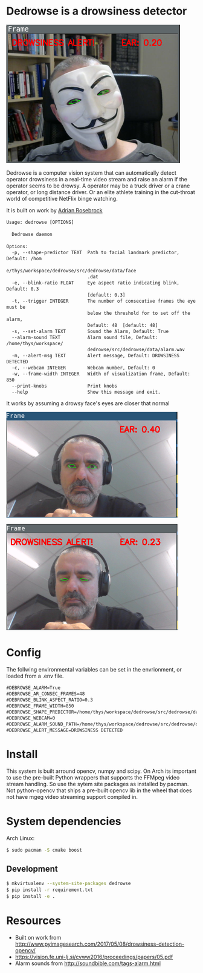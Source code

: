 # Dedrowse is a drowsiness detector

![](docs/guy.png)


Dedrowse is a computer vision system that can automatically detect operator
drowsiness in a real-time video stream and raise an alarm if the operator seems
to be drowsy. A operator may be a truck driver or a crane operator, or long
distance driver. Or an elite athlete training in the cut-throat world of competitive
NetFlix binge watching.

It is built on work by [Adrian Rosebrock](http://www.pyimagesearch.com/2017/05/08/drowsiness-detection-opencv/)


```
Usage: dedrowse [OPTIONS]

  Dedrowse daemon

Options:
  -p, --shape-predictor TEXT  Path to facial landmark predictor, Default: /hom
                              e/thys/workspace/dedrowse/src/dedrowse/data/face
                              .dat
  -e, --blink-ratio FLOAT     Eye aspect ratio indicating blink, Default: 0.3
                              [default: 0.3]
  -t, --trigger INTEGER       The number of consecutive frames the eye must be
                              below the threshold for to set off the alarm,
                              Default: 48  [default: 48]
  -s, --set-alarm TEXT        Sound the Alarm, Default: True
  --alarm-sound TEXT          Alarm sound file, Default: /home/thys/workspace/
                              dedrowse/src/dedrowse/data/alarm.wav
  -m, --alert-msg TEXT        Alert message, Default: DROWSINESS DETECTED
  -c, --webcam INTEGER        Webcam number, Default: 0
  -w, --frame-width INTEGER   Width of visualization frame, Default: 850
  --print-knobs               Print knobs
  --help                      Show this message and exit.

```

It works by assuming a drowsy face's eyes are closer that normal

![](docs/open.png) 


![](docs/close.png)


# Config

The follwing environmental variables can be set in the envrionment, or loaded
from a .env file.

```
#DEBROWSE_ALARM=True
#DEBROWSE_AR_CONSEC_FRAMES=48
#DEBROWSE_BLINK_ASPECT_RATIO=0.3
#DEBROWSE_FRAME_WIDTH=850
#DEBROWSE_SHAPE_PREDICTOR=/home/thys/workspace/dedrowse/src/dedrowse/data/face.dat
#DEBROWSE_WEBCAM=0
#DEDROWSE_ALARM_SOUND_PATH=/home/thys/workspace/dedrowse/src/dedrowse/data/alarm.wav
#DEDROWSE_ALERT_MESSAGE=DROWSINESS DETECTED
```


# Install

This system is built arround opencv, numpy and scipy. On Arch its important to use the 
pre-built Python wrappers that supports the FFMpeg video stream handling. So use the sytem
site packages as installed by pacman. Not python-opencv that ships a pre-built opencv lib in the
wheel that does not have mgeg video streaming support compiled in.

# System dependencies                                                                                              
                                                                                                                    
Arch Linux:                                                                                                         
                                                                                                                    
```bash                                                                                                             
$ sudo pacman -S cmake boost
```                                                                                                                 

## Development 

```bash                                                                                                             
$ mkvirtualenv --system-site-packages dedrowse
$ pip install -r requirement.txt
$ pip install -e .
```                                                                                                                 

                                                                                                                    
# Resources                                                                                                         
                                                                                                                    
* Built on work from http://www.pyimagesearch.com/2017/05/08/drowsiness-detection-opencv/
* https://vision.fe.uni-lj.si/cvww2016/proceedings/papers/05.pdf
* Alarm sounds from http://soundbible.com/tags-alarm.html



